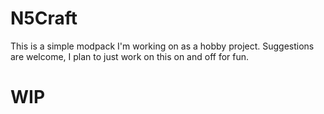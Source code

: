 # N5Craft
This is a simple modpack I'm working on as a hobby project. Suggestions are welcome, I plan to just work on this on and off for fun. 
# WIP #
